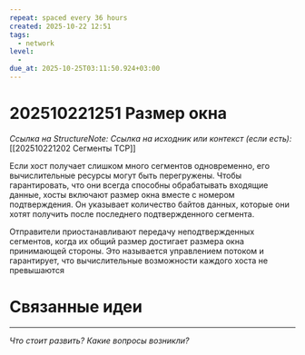 ```yaml
---
repeat: spaced every 36 hours
created: 2025-10-22 12:51
tags:
  - network
level:
  -
due_at: 2025-10-25T03:11:50.924+03:00
---
```

# 202510221251 Размер окна

*Ссылка на StructureNote:*
*Ссылка на исходник или контекст (если есть):* [[202510221202 Сегменты TCP]]

Если хост получает слишком много сегментов одновременно, его вычислительные ресурсы могут быть перегружены. Чтобы гарантировать, что они всегда способны обрабатывать входящие данные, хосты включают размер окна вместе с номером подтверждения. Он указывает количество байтов данных, которые они хотят получить после последнего подтвержденного сегмента.

Отправители приостанавливают передачу неподтвержденных сегментов, когда их общий размер достигает размера окна принимающей стороны. Это называется управлением потоком и гарантирует, что вычислительные возможности каждого хоста не превышаются

# Связанные идеи

---

*Что стоит развить? Какие вопросы возникли?*
